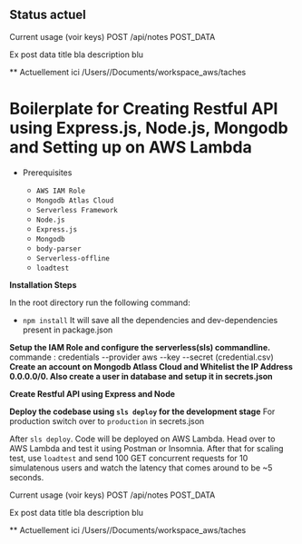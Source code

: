 ## Status actuel 
Current usage (voir keys)
  POST <url>/api/notes
    POST_DATA
  
 Ex post data title bla description blu

** Actuellement ici
/Users/<user>/Documents/workspace_aws/taches


# Boilerplate for Creating Restful API using Express.js, Node.js, Mongodb and Setting up on AWS Lambda

- Prerequisites

  - `AWS IAM Role`
  - `Mongodb Atlas Cloud`
  - `Serverless Framework`
  - `Node.js`
  - `Express.js`
  - `Mongodb`
  - `body-parser`
  - `Serverless-offline`
  - `loadtest`

**Installation Steps**

In the root directory run the following command:
- `npm install`
It will save all the dependencies and dev-dependencies present in package.json

**Setup the IAM Role and configure the serverless(sls) commandline.**
commande :   credentials --provider aws --key <key> --secret <secret> (credential.csv)
**Create an account on Mongodb Atlass Cloud and Whitelist the IP Address 0.0.0.0/0. Also create a user in database and setup it in secrets.json**

**Create Restful API using Express and Node**

**Deploy the codebase using ``` sls deploy ``` for the development stage**
For production switch over to ``` production ``` in secrets.json

After ``` sls deploy ```. Code will be deployed on AWS Lambda. Head over to AWS Lambda and test it using Postman or Insomnia. After that for scaling test, use ``` loadtest ``` and send 100 GET concurrent requests for 10 simulatenous users and watch the latency that comes around to be ~5 seconds.

Current usage (voir keys)
  POST <url>/api/notes
    POST_DATA
  
 Ex post data title bla description blu

** Actuellement ici
/Users/<user>/Documents/workspace_aws/taches

